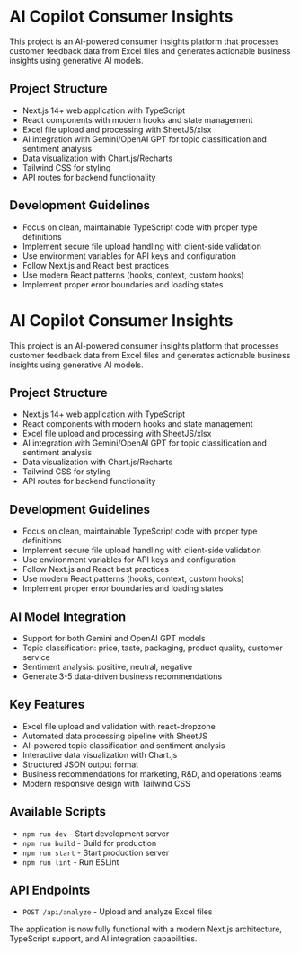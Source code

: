 # AI Copilot Consumer Insights

This project is an AI-powered consumer insights platform that processes customer feedback data from Excel files and generates actionable business insights using generative AI models.

## Project Structure
- Next.js 14+ web application with TypeScript
- React components with modern hooks and state management
- Excel file upload and processing with SheetJS/xlsx
- AI integration with Gemini/OpenAI GPT for topic classification and sentiment analysis
- Data visualization with Chart.js/Recharts
- Tailwind CSS for styling
- API routes for backend functionality

## Development Guidelines
- Focus on clean, maintainable TypeScript code with proper type definitions
- Implement secure file upload handling with client-side validation
- Use environment variables for API keys and configuration
- Follow Next.js and React best practices
- Use modern React patterns (hooks, context, custom hooks)
- Implement proper error boundaries and loading states

# AI Copilot Consumer Insights

This project is an AI-powered consumer insights platform that processes customer feedback data from Excel files and generates actionable business insights using generative AI models.

## Project Structure
- Next.js 14+ web application with TypeScript
- React components with modern hooks and state management
- Excel file upload and processing with SheetJS/xlsx
- AI integration with Gemini/OpenAI GPT for topic classification and sentiment analysis
- Data visualization with Chart.js/Recharts
- Tailwind CSS for styling
- API routes for backend functionality

## Development Guidelines
- Focus on clean, maintainable TypeScript code with proper type definitions
- Implement secure file upload handling with client-side validation
- Use environment variables for API keys and configuration
- Follow Next.js and React best practices
- Use modern React patterns (hooks, context, custom hooks)
- Implement proper error boundaries and loading states

## AI Model Integration
- Support for both Gemini and OpenAI GPT models
- Topic classification: price, taste, packaging, product quality, customer service
- Sentiment analysis: positive, neutral, negative
- Generate 3-5 data-driven business recommendations

## Key Features
- Excel file upload and validation with react-dropzone
- Automated data processing pipeline with SheetJS
- AI-powered topic classification and sentiment analysis
- Interactive data visualization with Chart.js
- Structured JSON output format
- Business recommendations for marketing, R&D, and operations teams
- Modern responsive design with Tailwind CSS

## Available Scripts
- `npm run dev` - Start development server
- `npm run build` - Build for production
- `npm run start` - Start production server
- `npm run lint` - Run ESLint

## API Endpoints
- `POST /api/analyze` - Upload and analyze Excel files

The application is now fully functional with a modern Next.js architecture, TypeScript support, and AI integration capabilities.